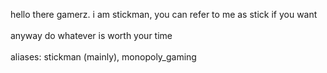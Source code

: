 hello there gamerz. i am stickman, you can refer to me as stick if you want
<br>
<br>
anyway do whatever is worth your time
<br>
<br>
aliases: stickman (mainly), monopoly_gaming

<!---
StickmanOnGitHub/StickmanOnGitHub is a ✨ special ✨ repository because its `README.md` (this file) appears on your GitHub profile.
You can click the Preview link to take a look at your changes.
--->
